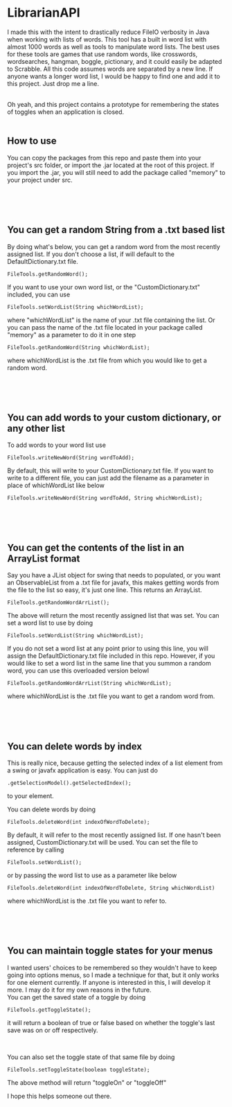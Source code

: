 # LibrarianAPI

I made this with the intent to drastically reduce FileIO verbosity in Java when working with lists of words. This tool has a built in word list with almost 1000 words as well as tools to manipulate word lists. The best uses for these tools are games that use random words, like crosswords, wordsearches, hangman, boggle, pictionary, and it could easily be adapted to Scrabble. All this code assumes words are separated by a new line. If anyone wants a longer word list, I would be happy to find one and add it to this project. Just drop me a line.

<br/>
Oh yeah, and this project contains a prototype for remembering the states of toggles when an application is closed.
<br/>
<br/>

## How to use
You can copy the packages from this repo and paste them into your project's src folder, or import the .jar located at the root of this project. If you import the .jar, you will still need to add the package called "memory" to your project under src.

<br/>
<br/>
<br/>

## You can get a random String from a .txt based list

By doing what's below, you can get a random word from the most recently assigned list. If you don't choose a list, if will default to the DefaultDictionary.txt file.

```
FileTools.getRandomWord();
```

If you want to use your own word list, or the "CustomDictionary.txt" included, you can use

```
FileTools.setWordList(String whichWordList);
```

where "whichWordList" is the name of your .txt file containing the list. Or you can pass the name of the .txt file located in your package called "memory" as a parameter to do it in one step

```
FileTools.getRandomWord(String whichWordList);
```
where whichWordList is the .txt file from which you would like to get a random word.

<br/>
<br/>
<br/>

## You can add words to your custom dictionary, or any other list

To add words to your word list use
```
FileTools.writeNewWord(String wordToAdd);
``` 
By default, this will write to your CustomDictionary.txt file. If you want to write to a different file, you can just add the filename as a  parameter in place of whichWordList like below
```
FileTools.writeNewWord(String wordToAdd, String whichWordList);
```
<br/>
<br/>
<br/>

## You can get the contents of the list in an ArrayList format

Say you have a JList object for swing that needs to populated, or you want an ObservableList<String> from a .txt file for javafx, this makes getting words from the file to the list so easy, it's just one line. This returns an ArrayList<String>.
  
```
FileTools.getRandomWordArrList();
```
The above will return the most recently assigned list that was set. You can set a word list to use by doing

```
FileTools.setWordList(String whichWordList);
```
If you do not set a word list at any point prior to using this line, you will assign the DefaultDictionary.txt file included in this repo. However, if you would like to set a word list in the same line that you summon a random word, you can use this overloaded version belowI

```
FileTools.getRandomWordArrList(String whichWordList);
```
where whichWordList is the .txt file you want to get a random word from.

<br/>
<br/>
<br/>

## You can delete words by index

This is really nice, because getting the selected index of a list element from a swing or javafx application is easy. You can just do 

```
.getSelectionModel().getSelectedIndex();
```
to your element.

You can delete words by doing 
```
FileTools.deleteWord(int indexOfWordToDelete);
```
By default, it will refer to the most recently assigned list. If one hasn't been assigned, CustomDictionary.txt will be used. You can set the file to reference by calling  

```
FileTools.setWordList();
```
or by passing the word list to use as a parameter like below

```
FileTools.deleteWord(int indexOfWordToDelete, String whichWordList)
```
where whichWordList is the .txt file you want to refer to.

<br/>
<br/>
<br/>

## You can maintain toggle states for your menus

I wanted users' choices to be remembered so they wouldn't have to keep going into options menus, so I made a technique for that, but it only works for one element currently. If anyone is interested in this, I will develop it more. I may do it for my own reasons in the future.
<br/>
You can get the saved state of a toggle by doing 

```
FileTools.getToggleState();
```
it will return a boolean of true or false based on whether the toggle's last save was on or off respectively.

<br/>

You can also set the toggle state of that same file by doing

```
FileTools.setToggleState(boolean toggleState);
```

The above method will return "toggleOn" or "toggleOff"

I hope this helps someone out there.

